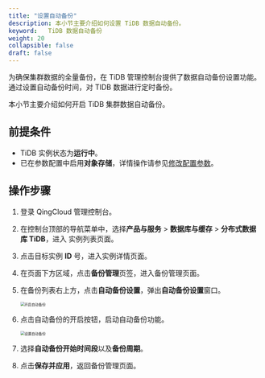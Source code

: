 ```yaml
---
title: "设置自动备份"
description: 本小节主要介绍如何设置 TiDB 数据自动备份。 
keyword:   TiDB 数据自动备份
weight: 20
collapsible: false
draft: false
---
```


为确保集群数据的全量备份，在 TiDB 管理控制台提供了数据自动备份设置功能。通过设置自动备份时间，对 TIDB 数据进行定时备份。

本小节主要介绍如何开启 TiDB 集群数据自动备份。

## 前提条件

- TiDB 实例状态为**运行中**。
- 已在参数配置中启用**对象存储**，详情操作请参见[修改配置参数](/database/tidb/manual/paramconfig/)。

## 操作步骤

1. 登录 QingCloud 管理控制台。

2. 在控制台顶部的导航菜单中，选择**产品与服务** > **数据库与缓存** > **分布式数据库 TiDB**，进入 实例列表页面。

3. 点击目标实例 **ID** 号，进入实例详情页面。

4. 在页面下方区域，点击**备份管理**页签，进入备份管理页面。

5. 在备份列表右上方，点击**自动备份设置**，弹出**自动备份设置**窗口。

   <img src="../../../_images/auto_bak_enable.png" alt="开启自动备份" style="zoom:50%;" />

6. 点击自动备份的开启按钮，启动自动备份功能。

   <img src="../../../_images/auto_bak_setting.png" alt="设置自动备份" style="zoom:50%;" />

7. 选择**自动备份开始时间段**以及**备份周期**。

8. 点击**保存并应用**，返回备份管理页面。
